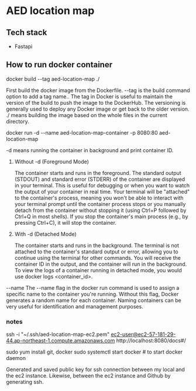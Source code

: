 # AED location map

## Tech stack
- Fastapi




## How to run docker container

docker build --tag aed-location-map ./


First build the docker image from the Dockerfile.
--tag is the build command option to add a tag name.. The tag in Docker is useful to maintain the version of the build to push the image to the DockerHub. The versioning is generally used to deploy any Docker image or get back to the older version.
./ means building the image based on the whole files in the current directory.



docker run -d --name aed-location-map-container -p 8080:80 aed-location-map

-d means running the container in background and print container ID.
1. Without -d (Foreground Mode)

    The container starts and runs in the foreground.
    The standard output (STDOUT) and standard error (STDERR) of the container are displayed in your terminal. This is useful for debugging or when you want to watch the output of your container in real time.
    Your terminal will be "attached" to the container's process, meaning you won't be able to interact with your terminal prompt until the container process stops or you manually detach from the container without stopping it (using Ctrl+P followed by Ctrl+Q in most shells).
    If you stop the container's main process (e.g., by pressing Ctrl+C), it will stop the container.

2. With -d (Detached Mode)

    The container starts and runs in the background.
    The terminal is not attached to the container's standard output or error, allowing you to continue using the terminal for other commands.
    You will receive the container ID in the output, and the container will run in the background.
    To view the logs of a container running in detached mode, you would use docker logs <container_id>.

--name
The --name flag in the docker run command is used to assign a specific name to the container you're running. Without this flag, Docker generates a random name for each container. Naming containers can be very useful for identification and management purposes.

### notes
ssh -i "~/.ssh/aed-location-map-ec2.pem" ec2-user@ec2-57-181-29-44.ap-northeast-1.compute.amazonaws.com
http://localhost:8080/docs#/

sudo yum install git, docker
sudo systemctl start docker # to start docker daemon

Generated and saved public key for ssh connection between my local and the ec2 instance.
Likewise, between the ec2 instance and Github by generating ssh.
